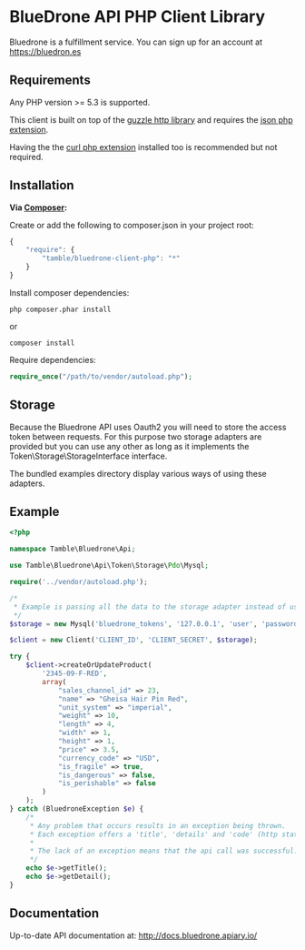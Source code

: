 # BlueDrone API PHP Client Library

Bluedrone is a fulfillment service. You can sign up for an account at https://bluedron.es

Requirements
------------

Any PHP version >= 5.3 is supported.

This client is built on top of the [guzzle http library](http://guzzle.readthedocs.org/en/latest/)
and requires the [json php extension](http://php.net/manual/en/book.json.php).

Having the the [curl php extension](http://php.net/manual/en/book.curl.php) installed too is recommended but not required.


Installation
------------

**Via [Composer](http://getcomposer.org/):**

Create or add the following to composer.json in your project root:
```javascript
{
    "require": {
        "tamble/bluedrone-client-php": "*"
    }
}
```

Install composer dependencies:
```shell
php composer.phar install
```
or
```shell
composer install
```

Require dependencies:
```php
require_once("/path/to/vendor/autoload.php");
```

Storage
-------

Because the Bluedrone API uses Oauth2 you will need to store the access token between requests.
For this purpose two storage adapters are provided but you can use any other as long
as it implements the Token\Storage\StorageInterface interface.

The bundled examples directory display various ways of using these adapters.

Example
-------

```php
<?php

namespace Tamble\Bluedrone\Api;

use Tamble\Bluedrone\Api\Token\Storage\Pdo\Mysql;

require('../vendor/autoload.php');

/*
 * Example is passing all the data to the storage adapter instead of using a PDO instance
 */
$storage = new Mysql('bluedrone_tokens', '127.0.0.1', 'user', 'password', 'database');

$client = new Client('CLIENT_ID', 'CLIENT_SECRET', $storage);

try {
    $client->createOrUpdateProduct(
        '2345-09-F-RED',
        array(
            "sales_channel_id" => 23,
            "name" => "Gheisa Hair Pin Red",
            "unit_system" => "imperial",
            "weight" => 10,
            "length" => 4,
            "width" => 1,
            "height" => 1,
            "price" => 3.5,
            "currency_code" => "USD",
            "is_fragile" => true,
            "is_dangerous" => false,
            "is_perishable" => false
        )
    );
} catch (BluedroneException $e) {
    /*
     * Any problem that occurs results in an exception being thrown.
     * Each exception offers a 'title', 'details' and 'code' (http status code)
     *
     * The lack of an exception means that the api call was successful.
     */
    echo $e->getTitle();
    echo $e->getDetail();
}
```

Documentation
-------------

Up-to-date API documentation at: http://docs.bluedrone.apiary.io/
